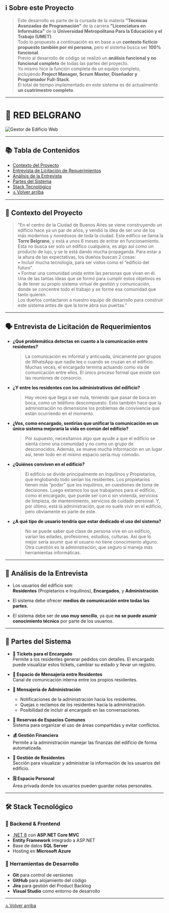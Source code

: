 ## ℹ️ Sobre este Proyecto

> Este desarrollo es parte de la cursada de la materia **"Técnicas Avanzadas de Programación"** de la carrera **"Licenciatura en Informática"** de la **Universidad Metropolitana Para la Educación y el Trabajo (UMET)**.  
> Todo lo propuesto a continuación es en base a un **contexto ficticio propuesto también por mi persona**, pero el sistema busca ser **100% funcional**.  
> Previo al desarrollo de código se realizó un **análisis funcional y no funcional completo** de todas las partes del proyecto.  
> Yo mismo hice la función completa de un equipo completo, incluyendo **Project Manager, Scrum Master, Diseñador y Programador Full-Stack**.  
> El total de tiempo implementado en este sistema es de actualmente **un cuatrimestre completo**.

---


# 🏢 RED BELGRANO

![Gestor de Edificio Web](https://github.com/user-attachments/assets/a77150df-8d62-4327-a432-08004a367689)

---

## 📚 Tabla de Contenidos
- [Contexto del Proyecto](#contexto-del-proyecto)
- [Entrevista de Licitación de Requerimientos](#entrevista-de-licitación-de-requerimientos)
- [Análisis de la Entrevista](#análisis-de-la-entrevista)
- [Partes del Sistema](#partes-del-sistema)
- [Stack Tecnológico](#stack-tecnológico)
- [🔝 Volver arriba](#-red-belgrano)

---

## 📌 Contexto del Proyecto

> "En el centro de la Ciudad de Buenos Aires se viene construyendo un edificio hace ya un par de años, y vendió la idea de ser uno de los más modernos y novedosos de toda la ciudad. Este edifico se llama la **Torre Belgrano**, y está a unos 6 meses de entrar en funcionamiento.  
> Esta no busca ser solo un edifico cualquiera, es algo así como un producto de lujo, y se le está dando mucha propaganda. Para estar a la altura de las expectativas, los dueños buscan 2 cosas:  
> • Incluir mucha tecnología, para ser vistos como el “edificio del futuro”.  
> • Formar una comunidad unida entre las personas que vivan en él.  
> Una de las tantas ideas que se formó para cumplir estos objetivos es la de tener su propio sistema virtual de gestión y comunicación, donde se concentre todo el trabajo y se forme esa comunidad que tanto quieren.  
> Los dueños contactaron a nuestro equipo de desarrollo para construir este sistema antes de que la torre abra sus puertas."

---

## 🗣️ Entrevista de Licitación de Requerimientos

- **¿Qué problemática detectas en cuanto a la comunicación entre residentes?**  
  > La comunicación es informal y anticuada, únicamente por grupos de WhatsApp que nadie lee o cuando se cruzan en el edificio. Muchas veces, el encargado termina actuando como vía de comunicación entre ellos. El único proceso formal que existe son las reuniones de consorcio.

- **¿Y entre los residentes con los administrativos del edificio?**  
  > Hay veces que llega a ser nula, teniendo que pasar de boca en boca, como un teléfono descompuesto. Esto también hace que la administración no dimensione los problemas de convivencia que están ocurriendo en el momento.

- **¿Vos, como encargado, sentirías que unificar la comunicación en un único sistema mejoraría la vida en común del edificio?**  
  > Por supuesto, necesitamos algo que ayude a que el edificio se sienta como una comunidad y no como un grupo de desconocidos. Además, se mueve mucha información en un lugar así, tener todo en el mismo espacio sería muy cómodo.

- **¿Quiénes conviven en el edificio?**  
  > El edificio se divide principalmente en Inquilinos y Propietarios, que englobando todo serían los residentes. Los propietarios tienen más “poder” que los inquilinos, en cuestiones de toma de decisiones. Luego estamos los que trabajamos para el edificio, como el encargado, que puede ser con o sin vivienda, servicios de limpieza, de mantenimiento, servicios de cuidado personal. Y, por último, está la administración, que no suele vivir en el edificio, pero obviamente es parte de este.

- **¿A qué tipo de usuario tendría que estar dedicado el uso del sistema?**  
  > No se puede saber qué clase de persona vive en un edificio, varían las edades, profesiones, estudios, culturas. Así que lo mejor sería asumir que el usuario no tiene conocimiento alguno. Otra cuestión es la administración, que seguro sí maneja más herramientas informáticas.

---

## 🧠 Análisis de la Entrevista

- Los usuarios del edificio son:  
  **Residentes** (Propietarios e Inquilinos), **Encargados**, y **Administración**.

- El sistema debe ofrecer **medios de comunicación entre todas las partes**.

- El sistema debe ser de **uso muy sencillo**, ya que **no se puede asumir conocimiento técnico** por parte de los usuarios.

---

## 🧩 Partes del Sistema

- **🎫 Tickets para el Encargado**  
  Permite a los residentes generar pedidos con detalles. El encargado puede visualizar estos tickets, cambiar su estado y llevar un registro.

- **💬 Espacio de Mensajería entre Residentes**  
  Canal de comunicación interna entre los propios residentes.

- **📣 Mensajería de Administración**  
  - Notificaciones de la administración hacia los residentes.  
  - Quejas o reclamos de los residentes hacia la administración.  
  - Posibilidad de incluir al encargado en las conversaciones.

- **📅 Reservas de Espacios Comunes**  
  Sistema para organizar el uso de áreas compartidas y evitar conflictos.

- **💰 Gestión Financiera**  
  Permite a la administración manejar las finanzas del edificio de forma automatizada.

- **👥 Gestión de Residentes**  
  Sección para visualizar y administrar la información de los usuarios del edificio.

- **🗒️ Espacio Personal**  
  Área privada donde los usuarios pueden guardar notas personales.

---

## 🛠️ Stack Tecnológico

### 🔧 Backend & Frontend
- [.NET 8](https://dotnet.microsoft.com/) con **ASP.NET Core MVC**
- **Entity Framework** integrado a ASP.NET
- Base de datos **SQL Server**
- Hosting en **Microsoft Azure**

### 🧰 Herramientas de Desarrollo
- **Git** para control de versiones  
- **GitHub** para alojamiento del código  
- **Jira** para gestión del Product Backlog  
- **Visual Studio** como entorno de desarrollo

---

[🔝 Volver arriba](#-red-belgrano)

